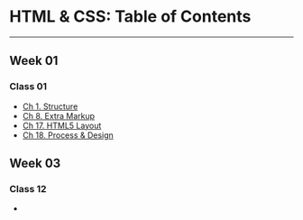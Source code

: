 # HTML & CSS: Table of Contents  
___  
## Week 01 
### Class 01 

- [Ch 1. Structure](Ch1Structure.md) 
- [Ch 8. Extra Markup](Ch8ExtraMark.md)  
- [Ch 17. HTML5 Layout](Ch17Layout.md)  
- [Ch 18. Process & Design](ch18ProcessDesign.md)  
## Week 03  
### Class 12  
- 
